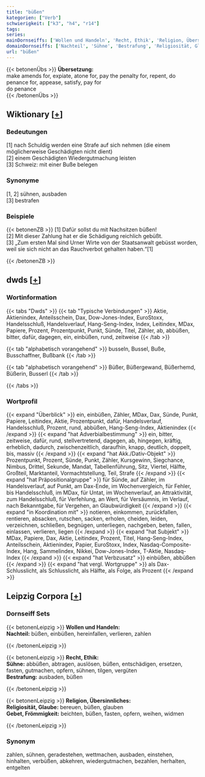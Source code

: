 ```yaml
---
title: "büßen"
kategorien: ["Verb"]
schwierigkeit: ["k3", "h4", "r14"]
tags:
series:
mainDornseiffs: ['Wollen und Handeln', 'Recht, Ethik', 'Religion, Übersinnliches']
domainDornseiffs: ['Nachteil', 'Sühne', 'Bestrafung', 'Religiosität, Glaube', 'Gebet, Frömmigkeit']
url: "büßen"
---
```


{{< betonenÜbs >}}
**Übersetzung:**  
make amends for, expiate, atone for, pay the penalty for, repent, do penance for, appease, satisfy, pay  for  
do penance  
{{< /betonenÜbs >}}

## Wiktionary [[+](https://de.wiktionary.org/wiki/büßen)]

### Bedeutungen
[1] nach Schuldig werden eine Strafe auf sich nehmen (die einem möglicherweise Geschädigten nicht dient)  
[2] einem Geschädigten Wiedergutmachung leisten  
[3] Schweiz: mit einer Buße belegen  

### Synonyme
[1, 2] sühnen, ausbaden  
[3] bestrafen  

### Beispiele
{{< betonenZB >}}
[1] Dafür sollst du mit Nachsitzen büßen!  
[2] Mit dieser Zahlung hat er die Schädigung reichlich gebüßt.  
[3] „Zum ersten Mal sind Urner Wirte von der Staatsanwalt gebüsst worden, weil sie sich nicht an das Rauchverbot gehalten haben.“[1]  

{{< /betonenZB >}}


## dwds [[+](https://www.dwds.de/wb/büßen)]

### Wortinformation
{{< tabs "Dwds" >}}
{{< tab "Typische Verbindungen" >}}
Aktie, Aktienindex, Anteilsschein, Dax, Dow-Jones-Index, EuroStoxx, Handelsschluß, Handelsverlauf, Hang-Seng-Index, Index, Leitindex, MDax, Papiere, Prozent, Prozentpunkt, Punkt, Sünde, Titel, Zähler, ab, abbüßen, bitter, dafür, dagegen, ein, einbüßen, rund, zeitweise
{{< /tab >}}

{{< tab "alphabetisch vorangehend" >}}
busseln, Bussel, Buße, Busschaffner, Bußbank
{{< /tab >}}

{{< tab "alphabetisch vorangehend" >}}
Büßer, Büßergewand, Büßerhemd, Büßerin, Busserl
{{< /tab >}}

{{< /tabs >}}

### Wortprofil
{{< expand "Überblick" >}} ein, einbüßen, Zähler, MDax, Dax, Sünde, Punkt, Papiere, Leitindex, Aktie, Prozentpunkt, dafür, Handelsverlauf, Handelsschluß, Prozent, rund, abbüßen, Hang-Seng-Index, Aktienindex {{< /expand >}}
{{< expand "hat Adverbialbestimmung" >}} ein, bitter, zeitweise, dafür, rund, stellvertretend, dagegen, ab, hingegen, kräftig, erheblich, dadurch, zwischenzeitlich, daraufhin, knapp, deutlich, doppelt, bis, massiv {{< /expand >}}
{{< expand "hat Akk./Dativ-Objekt" >}} Prozentpunkt, Prozent, Sünde, Punkt, Zähler, Kursgewinn, Siegchance, Nimbus, Drittel, Sekunde, Mandat, Tabellenführung, Sitz, Viertel, Hälfte, Großteil, Marktanteil, Vormachtstellung, Teil, Strafe {{< /expand >}}
{{< expand "hat Präpositionalgruppe" >}} für Sünde, auf Zähler, im Handelsverlauf, auf Punkt, am Dax-Ende, im Wochenvergleich, für Fehler, bis Handelsschluß, im MDax, für Untat, im Wochenverlauf, an Attraktivität, zum Handelsschluß, für Verfehlung, an Wert, für Versäumnis, im Verlauf, nach Bekanntgabe, für Vergehen, an Glaubwürdigkeit {{< /expand >}}
{{< expand "in Koordination mit" >}} notieren, einkommen, zurückfallen, rentieren, absacken, rutschen, sacken, erholen, cheiden, leiden, verzeichnen, schließen, begnügen, unterliegen, nachgeben, beten, fallen, einlassen, verlieren, liegen {{< /expand >}}
{{< expand "hat Subjekt" >}} MDax, Papiere, Dax, Aktie, Leitindex, Prozent, Titel, Hang-Seng-Index, Anteilsschein, Aktienindex, Papier, EuroStoxx, Index, Nasdaq-Composite-Index, Hang, Sammelindex, Nikkei, Dow-Jones-Index, T-Aktie, Nasdaq-Index {{< /expand >}}
{{< expand "hat Verbzusatz" >}} einbüßen, abbüßen {{< /expand >}}
{{< expand "hat vergl. Wortgruppe" >}} als Dax-Schlusslicht, als Schlusslicht, als Hälfte, als Folge, als Prozent {{< /expand >}}

## Leipzig Corpora [[+](https://corpora.uni-leipzig.de/en/res?word=büßen&corpusId=deu_newscrawl-public_2018)]

### Dornseiff Sets
{{< betonenLeipzig >}}
**Wollen und Handeln:**  
**Nachteil:** büßen, einbüßen, hereinfallen, verlieren, zahlen  

{{< /betonenLeipzig >}}


{{< betonenLeipzig >}}
**Recht, Ethik:**  
**Sühne:** abbüßen, abtragen, auslösen, büßen, entschädigen, ersetzen, fasten, gutmachen, opfern, sühnen, tilgen, vergüten  
**Bestrafung:** ausbaden, büßen  

{{< /betonenLeipzig >}}


{{< betonenLeipzig >}}
**Religion, Übersinnliches:**  
**Religiosität, Glaube:** bereuen, büßen, glauben  
**Gebet, Frömmigkeit:** beichten, büßen, fasten, opfern, weihen, widmen  

{{< /betonenLeipzig >}}

### Synonym
zahlen, sühnen, geradestehen, wettmachen, ausbaden, einstehen, hinhalten, verbüßen, abkehren, wiedergutmachen, bezahlen, herhalten, entgelten

